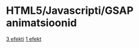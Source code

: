 # HTML5/Javascripti/GSAP animatsioonid

[3 efekti](https://priitparmakson.github.io/DHX-anima/anima.html)
[1 efekt]( https://priitparmakson.github.io/DHX-anima/effects.html)
